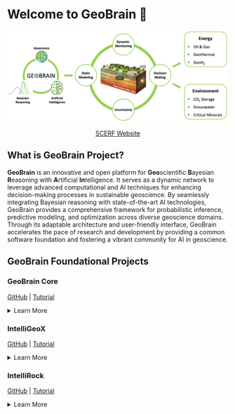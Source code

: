 # Welcome to GeoBrain :wave:

![GeoBrain Project](https://github.com/GeoBrain-Project/.github/blob/main/GeoBrain_Banner.png)

<div align="center">
<a href="https://scerf.stanford.edu/">SCERF Website</a>
</div>

## What is GeoBrain Project?
**GeoBrain** is an innovative and open platform for **Geo**scientific **B**ayesian **R**easoning with **A**rtificial **In**telligence. It serves as a dynamic network to leverage advanced computational and AI techniques for enhancing decision-making processes in sustainable geoscience. By seamlessly integrating Bayesian reasoning with state-of-the-art AI technologies, GeoBrain provides a comprehensive framework for probabilistic inference, predictive modeling, and optimization across diverse geoscience domains. Through its adaptable architecture and user-friendly interface, GeoBrain accelerates the pace of research and development by providing a common software foundation and fostering a vibrant community for AI in geoscience.

## GeoBrain Foundational Projects

### GeoBrain Core

[GitHub](https://github.com/GeoBrain-Project/GeoBrain) | [Tutorial](https://github.com/GeoBrain-Project/tutorials)

<details>
  <summary>Learn More</summary>

GeoBrain Core provides researchers and developers with a Python library for core functions of IntelliGeoX and IntelliRock.

</details>

### IntelliGeoX

[GitHub](https://github.com/GeoBrain-Project/IntelliGeoX) | [Tutorial](https://github.com/GeoBrain-Project/tutorials)

<details>
  <summary>Learn More</summary>

Intelligent subsurface modeling, prediction and decision making

</details>

### IntelliRock

[GitHub](https://github.com/GeoBrain-Project/IntelliRock) | [Tutorial](https://github.com/GeoBrain-Project/tutorials)

<details>
  <summary>Learn More</summary>

Intelligent digital rock modeling and upscaling 


</details>
